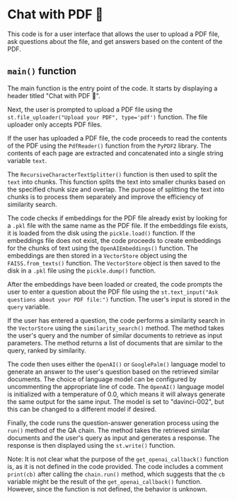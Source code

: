 # Chat with PDF 💬

This code is for a user interface that allows the user to upload a PDF file, ask questions about the file, and get answers based on the content of the PDF.

## `main()` function

The main function is the entry point of the code. It starts by displaying a header titled "Chat with PDF 💬".

Next, the user is prompted to upload a PDF file using the `st.file_uploader("Upload your PDF", type='pdf')` function. The file uploader only accepts PDF files.

If the user has uploaded a PDF file, the code proceeds to read the contents of the PDF using the `PdfReader()` function from the `PyPDF2` library. The contents of each page are extracted and concatenated into a single string variable `text`.

The `RecursiveCharacterTextSplitter()` function is then used to split the `text` into chunks. This function splits the text into smaller chunks based on the specified chunk size and overlap. The purpose of splitting the text into chunks is to process them separately and improve the efficiency of similarity search.

The code checks if embeddings for the PDF file already exist by looking for a `.pkl` file with the same name as the PDF file. If the embeddings file exists, it is loaded from the disk using the `pickle.load()` function. If the embeddings file does not exist, the code proceeds to create embeddings for the chunks of text using the `OpenAIEmbeddings()` function. The embeddings are then stored in a `VectorStore` object using the `FAISS.from_texts()` function. The `VectorStore` object is then saved to the disk in a `.pkl` file using the `pickle.dump()` function.

After the embeddings have been loaded or created, the code prompts the user to enter a question about the PDF file using the `st.text_input("Ask questions about your PDF file:")` function. The user's input is stored in the `query` variable.

If the user has entered a question, the code performs a similarity search in the `VectorStore` using the `similarity_search()` method. The method takes the user's query and the number of similar documents to retrieve as input parameters. The method returns a list of documents that are similar to the query, ranked by similarity.

The code then uses either the `OpenAI()` or `GooglePalm()` language model to generate an answer to the user's question based on the retrieved similar documents. The choice of language model can be configured by uncommenting the appropriate line of code. The `OpenAI()` language model is initialized with a temperature of 0.0, which means it will always generate the same output for the same input. The model is set to "davinci-002", but this can be changed to a different model if desired.

Finally, the code runs the question-answer generation process using the `run()` method of the QA chain. The method takes the retrieved similar documents and the user's query as input and generates a response. The response is then displayed using the `st.write()` function.

Note: It is not clear what the purpose of the `get_openai_callback()` function is, as it is not defined in the code provided. The code includes a comment `print(cb)` after calling the `chain.run()` method, which suggests that the `cb` variable might be the result of the `get_openai_callback()` function. However, since the function is not defined, the behavior is unknown.